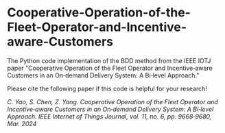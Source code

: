 # Cooperative-Operation-of-the-Fleet-Operator-and-Incentive-aware-Customers
The Python code implementation of the BDD method from the IEEE IOTJ paper "Cooperative Operation of the Fleet Operator and Incentive‑aware Customers in an On‑demand Delivery System: A Bi‑level Approach."

Please cite the following paper if this code is helpful for your research! 

_C. Yao, S. Chen, Z. Yang. Cooperative Operation of the Fleet Operator and Incentive‑aware Customers in an On‑demand Delivery System: A Bi‑level Approach. IEEE Internet of Things Journal,
vol. 11, no. 6, pp. 9668‑9680, Mar. 2024_
